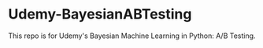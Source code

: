# Udemy-BayesianABTesting
This repo is for Udemy's Bayesian Machine Learning in Python: A/B Testing.
